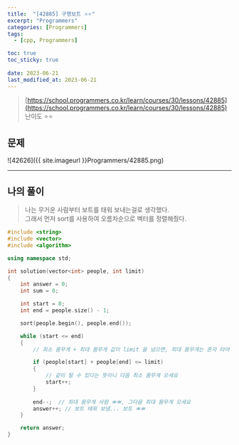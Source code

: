 ```yaml
---
title:  "[42885] 구명보트 ⭐⭐"
excerpt: "Programmers"
categories: [Programmers]
tags:
  - [cpp, Programmers]

toc: true
toc_sticky: true
 
date: 2023-06-21
last_modified_at: 2023-06-21
---
```


> [https://school.programmers.co.kr/learn/courses/30/lessons/42885](https://school.programmers.co.kr/learn/courses/30/lessons/42885)  
> 난이도 ⭐⭐

## 문제

![42626]({{ site.imageurl }}Programmers/42885.png)  

***

## 나의 풀이
  
> 나는 무거운 사람부터 보트를 태워 보내는걸로 생각했다.  
> 그래서 먼저 sort를 사용하여 오름차순으로 벡터를 정렬해줬다.  


```cpp
#include <string>
#include <vector>
#include <algorithm>

using namespace std;

int solution(vector<int> people, int limit)
{
    int answer = 0;
    int sum = 0;

    int start = 0;
    int end = people.size() - 1;

    sort(people.begin(), people.end());

    while (start <= end)
    {
        // 최소 몸무게 + 최대 몸무게 값이 limit 을 넘으면, 최대 몸무게는 혼자 타야 함 (보트 하나 ㅃㅃ answer++)

        if (people[start] + people[end] <= limit)
        {
            // 같이 탈 수 있다는 뜻이니 다음 최소 몸무게 오세요
            start++;
        }
        
        end--;  // 최대 몸무게 사람 ㅃㅃ, 그다음 최대 몸무게 오세요
        answer++; // 보트 태워 보냄... 보트 ㅃㅃ
    }

    return answer;
}
```